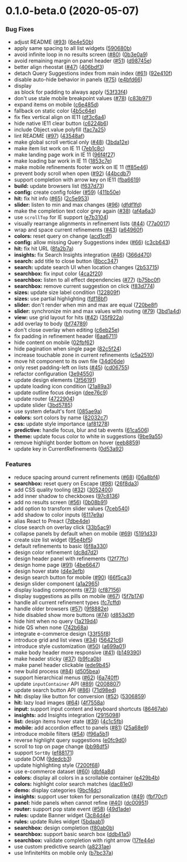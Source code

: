 # 0.1.0-beta.0 (2020-05-07)


### Bug Fixes

* adjust README ([#93](https://github.com/algolia/ecomm-unified/issues/93)) ([6e4e50b](https://github.com/algolia/ecomm-unified/commit/6e4e50ba4797529fe48409e70f1d93ecf2803037))
* apply same spacing to all list widgets ([590680b](https://github.com/algolia/ecomm-unified/commit/590680b4b67f779d0751e174b47860b8bbfbc929))
* avoid infinite loop in no results screen ([#80](https://github.com/algolia/ecomm-unified/issues/80)) ([0b3e0a9](https://github.com/algolia/ecomm-unified/commit/0b3e0a9da097e291c2fd71e9f64036da7bf2b836))
* avoid remaining margin on panel header ([#51](https://github.com/algolia/ecomm-unified/issues/51)) ([d98745e](https://github.com/algolia/ecomm-unified/commit/d98745ebc449b9bd46caefdf47d3671c7fdb6d83))
* better align rheostat ([#47](https://github.com/algolia/ecomm-unified/issues/47)) ([406bdf3](https://github.com/algolia/ecomm-unified/commit/406bdf3cc1d999d733b266586314c8606defec92))
* detach Query Suggestions index from main index ([#61](https://github.com/algolia/ecomm-unified/issues/61)) ([92e410f](https://github.com/algolia/ecomm-unified/commit/92e410fca43977f20fef3bc4b52851e69c923a27))
* disable auto-hide behavior in panels ([#75](https://github.com/algolia/ecomm-unified/issues/75)) ([e4bfd66](https://github.com/algolia/ecomm-unified/commit/e4bfd667ebdf6647fd2c3e14d9edc3e94e7d6159))
* display <main> as block for padding to always apply ([53f33f4](https://github.com/algolia/ecomm-unified/commit/53f33f4a635c54565e93d90ea8d901992d219f76))
* don't use stale mobile breakpoint values ([#78](https://github.com/algolia/ecomm-unified/issues/78)) ([c83b971](https://github.com/algolia/ecomm-unified/commit/c83b971cd150f3325c2f14cd1f8166c81a358953))
* expand items on mobile ([c6e485d](https://github.com/algolia/ecomm-unified/commit/c6e485dfac9740a003cc97eb1c0fbc7d0b819470))
* fallback on static color ([4b5c64e](https://github.com/algolia/ecomm-unified/commit/4b5c64e257326cdf5b146d9bfd0ee84292ab0c1a))
* fix flex vertical align on IE11 ([df3c6a4](https://github.com/algolia/ecomm-unified/commit/df3c6a41cdba59712be899d1a8c55104f35d2aca))
* hide native IE11 clear button ([c6224b6](https://github.com/algolia/ecomm-unified/commit/c6224b64bb4f0866de39b79529d5586317bdba57))
* include Object.value polyfill ([fac7a25](https://github.com/algolia/ecomm-unified/commit/fac7a25e945bd549c815d018f70930255f5d811b))
* lint README ([#97](https://github.com/algolia/ecomm-unified/issues/97)) ([43548af](https://github.com/algolia/ecomm-unified/commit/43548af52d5e72bf90fdcdf7dc1f574b7f1e5acc))
* make global scroll vertical only ([#48](https://github.com/algolia/ecomm-unified/issues/48)) ([3bda12e](https://github.com/algolia/ecomm-unified/commit/3bda12ee8d17245f65d4a55380b4ce7339e34b75))
* make item list work on IE 11 ([7eb1c8c](https://github.com/algolia/ecomm-unified/commit/7eb1c8cd7a7d00c71cb18e9b92225c7b26b9e120))
* make landing page work in IE 11 ([96f4f27](https://github.com/algolia/ecomm-unified/commit/96f4f27d0cd2beceeb78c16cdec770cd67089ada))
* make loading bar work in IE 11 ([1853c7e](https://github.com/algolia/ecomm-unified/commit/1853c7e0e73c79e973641bc9e20e31e232ac972c))
* make mobile refinements footer work on IE 11 ([ff85e46](https://github.com/algolia/ecomm-unified/commit/ff85e4615978897ea36efefaf921a32f74487749))
* prevent body scroll when open ([#92](https://github.com/algolia/ecomm-unified/issues/92)) ([44bcdb7](https://github.com/algolia/ecomm-unified/commit/44bcdb7dac6fabc736cacd82b6eaa7a21042280d))
* support completion with arrow key on IE11 ([fba6619](https://github.com/algolia/ecomm-unified/commit/fba661942a3aa2ecfc450610fdcec32a8a71c730))
* **build:** update browsers list ([f637d73](https://github.com/algolia/ecomm-unified/commit/f637d736bf3b28edaf53aec58bdb28a60f4998ef))
* **config:** create config folder ([#59](https://github.com/algolia/ecomm-unified/issues/59)) ([411b50e](https://github.com/algolia/ecomm-unified/commit/411b50e3a3ed217be545a93072dc6c9d9e275137))
* **hit:** fix hit info ([#65](https://github.com/algolia/ecomm-unified/issues/65)) ([2c5e953](https://github.com/algolia/ecomm-unified/commit/2c5e953c524c5b0993ccd091b415b81b665bea1c))
* **slider:** listen to min and max changes ([#96](https://github.com/algolia/ecomm-unified/issues/96)) ([dfdf1fd](https://github.com/algolia/ecomm-unified/commit/dfdf1fde4b9e8ac4ed3bcf567f628455549d01c2))
* make the completion text color grey again ([#38](https://github.com/algolia/ecomm-unified/issues/38)) ([af4a6a3](https://github.com/algolia/ecomm-unified/commit/af4a6a3b279f13bc0bdde9e9c423d2eaad5e9cc3))
* use `scrollTop` for IE support ([e7b3104](https://github.com/algolia/ecomm-unified/commit/e7b3104e598fd221e7a9dbcc7823c0890293fdf9))
* visually rearrange alignments in refinement lists ([#44](https://github.com/algolia/ecomm-unified/issues/44)) ([77a0017](https://github.com/algolia/ecomm-unified/commit/77a00179b2dea8afdd6691bea8789e57e2469f0e))
* wrap and space current refinements ([#43](https://github.com/algolia/ecomm-unified/issues/43)) ([a64960f](https://github.com/algolia/ecomm-unified/commit/a64960f6972db63199825c9a101c527e25dff757))
* **colors:** reset query on change ([acd1cdf](https://github.com/algolia/ecomm-unified/commit/acd1cdf72acdd4a5a1889d1dcf4f289d17d80bae))
* **config:** allow missing Query Suggestions index ([#66](https://github.com/algolia/ecomm-unified/issues/66)) ([c3cb643](https://github.com/algolia/ecomm-unified/commit/c3cb643a55cad64f5422ee045d5ed9ee7e4e4ead))
* **hit:** fix hit URL ([8fa2b7a](https://github.com/algolia/ecomm-unified/commit/8fa2b7a4e669c793c31fd1aac69828f2a03a10f7))
* **insights:** fix Search Insights integration ([#46](https://github.com/algolia/ecomm-unified/issues/46)) ([366d470](https://github.com/algolia/ecomm-unified/commit/366d470ae02576002fa80b14f05abaf0868f3613))
* **search:** add title to close button ([8bcc347](https://github.com/algolia/ecomm-unified/commit/8bcc347956f3e7cc0d22944d22f4b0a6e8e2835a))
* **search:** update search UI when location changes ([2b53715](https://github.com/algolia/ecomm-unified/commit/2b537151b4dcdafa843cfd4f16c7cd01afcd4bf3))
* **searchbox:** fix input color ([4ca2f20](https://github.com/algolia/ecomm-unified/commit/4ca2f207d142616e3478a9f74f98f73850a65081))
* **searchbox:** listen to all effect dependencies ([#77](https://github.com/algolia/ecomm-unified/issues/77)) ([b75bc0f](https://github.com/algolia/ecomm-unified/commit/b75bc0f860958eaafe3e7c63b6783bf0333d761d))
* **searchbox:** remove current suggestion on click ([f83d774](https://github.com/algolia/ecomm-unified/commit/f83d774838123abc2f33d8e01c4932160433dc6b))
* **sizes:** update size label condition ([122809f](https://github.com/algolia/ecomm-unified/commit/122809fd278708232fd6bb0d33d869ecde201b77))
* **sizes:** use partial highlighting ([fdf18bf](https://github.com/algolia/ecomm-unified/commit/fdf18bf9f2158688a037d722571fe469025650b0))
* **slider:** don't render when min and max are equal ([720be8f](https://github.com/algolia/ecomm-unified/commit/720be8f6d1635a03f83d7982a8471da432728cdb))
* **slider:** synchronize min and max values with routing ([#79](https://github.com/algolia/ecomm-unified/issues/79)) ([3bd1a4d](https://github.com/algolia/ecomm-unified/commit/3bd1a4dd618b9fcb4823b757446cbae06aa3a90a))
* **view:** use grid layout for hits ([#42](https://github.com/algolia/ecomm-unified/issues/42)) ([35f922a](https://github.com/algolia/ecomm-unified/commit/35f922a1f72c47a3e4ba62ccb18734c00824bee5))
* add overlay to body ([bf74789](https://github.com/algolia/ecomm-unified/commit/bf747891287616021bde32b1eaa44050c4d3b3b2))
* don't close overlay when editing ([c6eb25e](https://github.com/algolia/ecomm-unified/commit/c6eb25ed00f8a366a931b120ab54155c5031ee16))
* fix padding in refinement header ([6aa6711](https://github.com/algolia/ecomm-unified/commit/6aa67113552eb5d16404e398ba3b2dba65dcee89))
* hide content on mobile ([02fbf62](https://github.com/algolia/ecomm-unified/commit/02fbf623d7111aec604c3d1114c424d643e1f442))
* hide pagination when single page ([82c5f24](https://github.com/algolia/ecomm-unified/commit/82c5f241423fd6d480b92ce6fd295c8ba7b5e688))
* increase touchable zone in current refinements ([c5a2510](https://github.com/algolia/ecomm-unified/commit/c5a2510d3f8904feb5a66f9167e7f66e60a4918d))
* move hit component to its own file ([34d06de](https://github.com/algolia/ecomm-unified/commit/34d06ded9be6ab6aeb17c9625708cf32e2840ab7))
* only reset padding-left on lists ([#45](https://github.com/algolia/ecomm-unified/issues/45)) ([cd06755](https://github.com/algolia/ecomm-unified/commit/cd06755ad4d2baa818b1fb9b44597f09f1acdab8))
* refactor configuration ([3e94550](https://github.com/algolia/ecomm-unified/commit/3e9455044fa283406af82edf51c10f2813aea232))
* update design elements ([3f56191](https://github.com/algolia/ecomm-unified/commit/3f56191f06eb7e46c450c314fa639684458ae752))
* update loading icon condition ([21a89a3](https://github.com/algolia/ecomm-unified/commit/21a89a3561d157a939109d86933321ce303e00ed))
* update outline focus design ([dee76c9](https://github.com/algolia/ecomm-unified/commit/dee76c9d6ef434f42e846a7292e4f972be1b7faf))
* update router ([4722904](https://github.com/algolia/ecomm-unified/commit/472290452d730d393e2ce391012ecc961511a69e))
* update slider ([3bd5785](https://github.com/algolia/ecomm-unified/commit/3bd57856d568174f3abe9e2dabbfe54742fd0192))
* use system default's font ([085ae9a](https://github.com/algolia/ecomm-unified/commit/085ae9aa4eb69f248a688d65890af4f5116a3729))
* **colors:** sort colors by name ([82032c7](https://github.com/algolia/ecomm-unified/commit/82032c78bc81efbb9d950f593e16a9cc133b530f))
* **css:** update style importance ([af81278](https://github.com/algolia/ecomm-unified/commit/af8127888bd4b8ad4ec8af27b1917bd49eaab7e6))
* **predictive:** handle focus, blur and tab events ([61ca506](https://github.com/algolia/ecomm-unified/commit/61ca506cf43641f7a5b707d33125175154f0091b))
* **theme:** update focus color to white in suggestions ([9be9a55](https://github.com/algolia/ecomm-unified/commit/9be9a55d738c83e077caa3845f6c7b15efd66f1f))
* remove highlight border bottom on hover ([eeb8859](https://github.com/algolia/ecomm-unified/commit/eeb88593147fac22b52a6adc0519d85452eb1d20))
* update key in CurrentRefinements ([0d53a92](https://github.com/algolia/ecomm-unified/commit/0d53a92c97d208326215f6189b442dcfd1d9f126))


### Features

* reduce spacing around current refinements ([#68](https://github.com/algolia/ecomm-unified/issues/68)) ([06a8bf4](https://github.com/algolia/ecomm-unified/commit/06a8bf4a7122065e318713decafaec2d1ce55982))
* **searchbox:** reset query on Escape ([#98](https://github.com/algolia/ecomm-unified/issues/98)) ([26f8da3](https://github.com/algolia/ecomm-unified/commit/26f8da335529f861bef38545d127c5817aba79ba))
* add CSS quality tooling ([#32](https://github.com/algolia/ecomm-unified/issues/32)) ([3052400](https://github.com/algolia/ecomm-unified/commit/3052400786b236563cf5f83572c59ec0e71f1d8d))
* add inner shadow to checkboxes ([97c8136](https://github.com/algolia/ecomm-unified/commit/97c8136a655165aaed49b3611305748de0fc4004))
* add no results screen ([#56](https://github.com/algolia/ecomm-unified/issues/56)) ([0b08b91](https://github.com/algolia/ecomm-unified/commit/0b08b91752b97c330888c07d3cc37e8fdd97f3a3))
* add option to transform slider values ([7ceb540](https://github.com/algolia/ecomm-unified/commit/7ceb540ea56e1d25096022507fab5b297823ecf4))
* add shadow to color inputs ([6117e9a](https://github.com/algolia/ecomm-unified/commit/6117e9ac15e7057e87d25471c9c65e823cc3bbfb))
* alias React to Preact ([7dbe4de](https://github.com/algolia/ecomm-unified/commit/7dbe4de34f2ff843a7d0f85f3f6843594d840172))
* close search on overlay click ([33b5ac9](https://github.com/algolia/ecomm-unified/commit/33b5ac9661affcb3c03de6567d383aba71172c3d))
* collapse panels by default when on mobile ([#69](https://github.com/algolia/ecomm-unified/issues/69)) ([5191d33](https://github.com/algolia/ecomm-unified/commit/5191d333735a81badbd0454513bc3841c67802e5))
* create size list widget ([95e4bf5](https://github.com/algolia/ecomm-unified/commit/95e4bf58d34a4000d04369a219ab89e3d00c20b6))
* default refinements to basic ([6f8a330](https://github.com/algolia/ecomm-unified/commit/6f8a3304218049abd3d0c344b4079ace9e958d8d))
* design color refinement ([dc8d7d2](https://github.com/algolia/ecomm-unified/commit/dc8d7d29ba26a82904c9b6199c60c6b11e4a4688))
* design header panel with refinements ([12f77fc](https://github.com/algolia/ecomm-unified/commit/12f77fc6dc272ab9b73f57f7de4d4155de532950))
* design home page ([#91](https://github.com/algolia/ecomm-unified/issues/91)) ([4be6647](https://github.com/algolia/ecomm-unified/commit/4be6647402bc0ef3586fdd2465d5cbfb81d768c1))
* design hover state ([d4e3efb](https://github.com/algolia/ecomm-unified/commit/d4e3efbcc90de1bc36af664896963c720497f441))
* design search button for mobile ([#90](https://github.com/algolia/ecomm-unified/issues/90)) ([66f5ca3](https://github.com/algolia/ecomm-unified/commit/66f5ca3916be470cec57dda5bf5e6a63c4bbc73b))
* design slider component ([a1a2965](https://github.com/algolia/ecomm-unified/commit/a1a2965f079b2cd918557a56d2ba732504911a55))
* display loading components ([#73](https://github.com/algolia/ecomm-unified/issues/73)) ([cf87156](https://github.com/algolia/ecomm-unified/commit/cf87156b24e9bceb1e660d8205a14c125cec0552))
* display suggestions as pills on mobile ([#67](https://github.com/algolia/ecomm-unified/issues/67)) ([5f7b174](https://github.com/algolia/ecomm-unified/commit/5f7b174ae2044ca41e12ee664190f01d2fcb297a))
* handle all current refinement types ([fc7cffd](https://github.com/algolia/ecomm-unified/commit/fc7cffd15d2400e31e28f9f2313e20aa4695845b))
* handle older browsers ([#57](https://github.com/algolia/ecomm-unified/issues/57)) ([9f8882e](https://github.com/algolia/ecomm-unified/commit/9f8882e96c26c177f73991ad702e8cbe410a542f))
* hide disabled show more buttons ([#74](https://github.com/algolia/ecomm-unified/issues/74)) ([d853d3f](https://github.com/algolia/ecomm-unified/commit/d853d3f76472ed78db53f34ea40cd705a4e9c919))
* hide hint when no query ([1a219d4](https://github.com/algolia/ecomm-unified/commit/1a219d4784ba1eeb61500b5c69afc3f35e898f0e))
* hide QS when none ([742b68a](https://github.com/algolia/ecomm-unified/commit/742b68a497a11e2ad2e6af5e6e1ce64bffb72674))
* integrate e-commerce design ([33f55f8](https://github.com/algolia/ecomm-unified/commit/33f55f8b8cb9ed4e87ea69c36beaf52a9d4ffbca))
* introduce grid and list views ([#34](https://github.com/algolia/ecomm-unified/issues/34)) ([56421c6](https://github.com/algolia/ecomm-unified/commit/56421c6f6cabe4168e349f4c91435eb5f449f9f7))
* introduce style customization ([#50](https://github.com/algolia/ecomm-unified/issues/50)) ([a699a01](https://github.com/algolia/ecomm-unified/commit/a699a01a29773d9b51994b6969dfe918fd6fbc29))
* make body header more responsive ([#41](https://github.com/algolia/ecomm-unified/issues/41)) ([b149390](https://github.com/algolia/ecomm-unified/commit/b14939076a4d96abcb8fe60d8bacd7e348080430))
* make header sticky ([#37](https://github.com/algolia/ecomm-unified/issues/37)) ([b9fca0b](https://github.com/algolia/ecomm-unified/commit/b9fca0b112465125173d68fe76f750f026cf998f))
* make panel header clickable ([ede9b45](https://github.com/algolia/ecomm-unified/commit/ede9b456e30768cbeaec7d2978d356b6f08cb6a0))
* new build process ([#84](https://github.com/algolia/ecomm-unified/issues/84)) ([d505bea](https://github.com/algolia/ecomm-unified/commit/d505beaa2e405f1122d44ba4edc4b68d5dd9c845))
* support hierarchical menus ([#62](https://github.com/algolia/ecomm-unified/issues/62)) ([6a740ff](https://github.com/algolia/ecomm-unified/commit/6a740ff069286501c17d34d9438dceac4e65bc62))
* update `inputContainer` API ([#89](https://github.com/algolia/ecomm-unified/issues/89)) ([2008807](https://github.com/algolia/ecomm-unified/commit/20088074c33958881bdb8c79c3252f294ee703e5))
* update search button API ([#86](https://github.com/algolia/ecomm-unified/issues/86)) ([71d98ed](https://github.com/algolia/ecomm-unified/commit/71d98edc7a6edf8c0ffa2291cc7a6958b4f3e2c5))
* **hit:** display like button for conversion ([#52](https://github.com/algolia/ecomm-unified/issues/52)) ([5306859](https://github.com/algolia/ecomm-unified/commit/5306859044ae8c648e9d80011055478f01659f52))
* **hit:** lazy load images ([#64](https://github.com/algolia/ecomm-unified/issues/64)) ([4f7558a](https://github.com/algolia/ecomm-unified/commit/4f7558a21cd25daeee6fe4aeb9045e8f9751bf8f))
* **input:** support input content and keyboard shortcuts ([86467ab](https://github.com/algolia/ecomm-unified/commit/86467ab5dbae3fb29862d90ee224d1a575661c90))
* **insights:** add Insights integration ([2915098](https://github.com/algolia/ecomm-unified/commit/2915098ba4b5323c49f27dedb1ce9dbffe896c7f))
* **list:** design items hover state ([#39](https://github.com/algolia/ecomm-unified/issues/39)) ([4c1c5fb](https://github.com/algolia/ecomm-unified/commit/4c1c5fb6c34bc9c0ffddf37562287a285163039e))
* **mobile:** add accordion effect to panels ([#81](https://github.com/algolia/ecomm-unified/issues/81)) ([25a68e9](https://github.com/algolia/ecomm-unified/commit/25a68e94479bfb14600f8e0f3ed6e897795493b9))
* introduce mobile filters ([#54](https://github.com/algolia/ecomm-unified/issues/54)) ([f96a5b1](https://github.com/algolia/ecomm-unified/commit/f96a5b1784a69b32e6a382485d038f343344e8ac))
* reverse highlight query suggestions ([e0fc9d0](https://github.com/algolia/ecomm-unified/commit/e0fc9d01a8e2c9e28159300b71a6ee533ee09e24))
* scroll to top on page change ([bb98df5](https://github.com/algolia/ecomm-unified/commit/bb98df53e5046e0ecdf629d75658c913b7f2fd1b))
* support `SortBy` ([ef88171](https://github.com/algolia/ecomm-unified/commit/ef881715d773798784c7b320616c9aeeac723b18))
* update DOM ([9dedcb3](https://github.com/algolia/ecomm-unified/commit/9dedcb39bdf6bcde6608065b16e3ea936bb0e11e))
* update highlighting style ([7200f68](https://github.com/algolia/ecomm-unified/commit/7200f68bfe63cbbfb6a81d52dafe6e20f1303cd9))
* use e-commerce dataset ([#60](https://github.com/algolia/ecomm-unified/issues/60)) ([dbf4a8d](https://github.com/algolia/ecomm-unified/commit/dbf4a8dcbba501f86eb53b7ac44e036a78a25f9a))
* **colors:** display all colors in a scrollable container ([e429b4b](https://github.com/algolia/ecomm-unified/commit/e429b4b4dcc73ee428072c720797bac7dd9aad52))
* **colors:** highlight color search matches ([dac81e0](https://github.com/algolia/ecomm-unified/commit/dac81e0b24e428e7915d49d33bdfe97f0ee06fdd))
* **demo:** display categories ([9bcf4dc](https://github.com/algolia/ecomm-unified/commit/9bcf4dc57ab4425ae7e59a62108103bd493f8f74))
* **insights:** support user token for personalization ([#49](https://github.com/algolia/ecomm-unified/issues/49)) ([fbf70cf](https://github.com/algolia/ecomm-unified/commit/fbf70cfbf42853397282492b71fb3cf3848e7bf8))
* **panel:** hide panels when cannot refine ([#40](https://github.com/algolia/ecomm-unified/issues/40)) ([dc00951](https://github.com/algolia/ecomm-unified/commit/dc0095107e2ef16537d0fa52e765daa9fb663e9d))
* **router:** support pop state event ([#58](https://github.com/algolia/ecomm-unified/issues/58)) ([49d1ade](https://github.com/algolia/ecomm-unified/commit/49d1ade4cd9a0e2f77b71b6615d146f3dbef9b09))
* **rules:** update Banner widget ([3c84d4e](https://github.com/algolia/ecomm-unified/commit/3c84d4e4f14a838f1652b07d89e0c7b785d587d9))
* **rules:** update Rules widget ([5bdaab1](https://github.com/algolia/ecomm-unified/commit/5bdaab1838417d51d63097887711e040377af858))
* **searchbox:** design completion ([f80ab0b](https://github.com/algolia/ecomm-unified/commit/f80ab0be1d5ce4c18868bcc2c9d000893bfaf8f2))
* **searchbox:** support basic search box ([ddb41a5](https://github.com/algolia/ecomm-unified/commit/ddb41a5afefa981cd4be7619a464c298b66a17b6))
* **searchbox:** validate completion with right arrow ([17fe44e](https://github.com/algolia/ecomm-unified/commit/17fe44ed65109d7a0bf9f92d9a11345c5fc82c15))
* use custom predictive search ([a8231ae](https://github.com/algolia/ecomm-unified/commit/a8231aecd279e5123fc400d39505e3154ea94a29))
* use InfiniteHits on mobile only ([b7bc37a](https://github.com/algolia/ecomm-unified/commit/b7bc37aec44a21cb26d94085a9e5435b8a9673e5))



